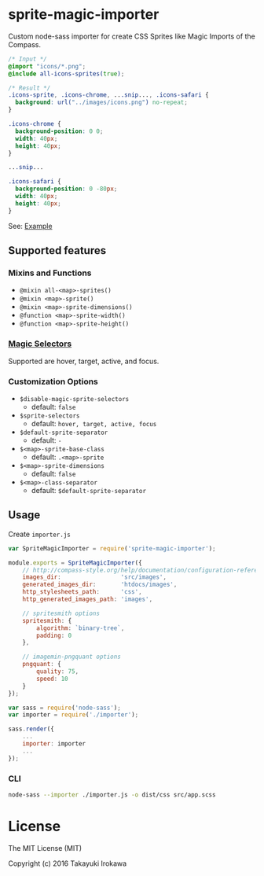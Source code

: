 # sprite-magic-importer
Custom node-sass importer for create CSS Sprites like Magic Imports of the Compass.

```scss
/* Input */
@import "icons/*.png";
@include all-icons-sprites(true);
```

```css
/* Result */
.icons-sprite, .icons-chrome, ...snip..., .icons-safari {
  background: url("../images/icons.png") no-repeat;
}

.icons-chrome {
  background-position: 0 0;
  width: 40px;
  height: 40px;
}

...snip...

.icons-safari {
  background-position: 0 -80px;
  width: 40px;
  height: 40px;
}
```

See: [Example](https://github.com/irok/sprite-magic-importer/tree/master/example)

## Supported features

### Mixins and Functions
* `@mixin all-<map>-sprites()`
* `@mixin <map>-sprite()`
* `@mixin <map>-sprite-dimensions()`
* `@function <map>-sprite-width()`
* `@function <map>-sprite-height()`

### [Magic Selectors](http://compass-style.org/help/tutorials/spriting/magic-selectors/)
Supported are hover, target, active, and focus.

### Customization Options
* `$disable-magic-sprite-selectors`
    * default: `false`
* `$sprite-selectors`
    * default: `hover, target, active, focus`
* `$default-sprite-separator`
    * default: `-`
* `$<map>-sprite-base-class`
    * default: `.<map>-sprite`
* `$<map>-sprite-dimensions`
    * default: `false`
* `$<map>-class-separator`
    * default: `$default-sprite-separator`

## Usage
Create `importer.js`

```js
var SpriteMagicImporter = require('sprite-magic-importer');

module.exports = SpriteMagicImporter({
    // http://compass-style.org/help/documentation/configuration-reference/
    images_dir:                 'src/images',
    generated_images_dir:       'htdocs/images',
    http_stylesheets_path:      'css',
    http_generated_images_path: 'images',

    // spritesmith options
    spritesmith: {
        algorithm: `binary-tree`,
        padding: 0
    },

    // imagemin-pngquant options
    pngquant: {
        quality: 75,
        speed: 10
    }
});
```

```js
var sass = require('node-sass');
var importer = require('./importer');

sass.render({
    ...
    importer: importer
    ...
});
```

### CLI
```bash
node-sass --importer ./importer.js -o dist/css src/app.scss
```

# License

The MIT License (MIT)

Copyright (c) 2016 Takayuki Irokawa
